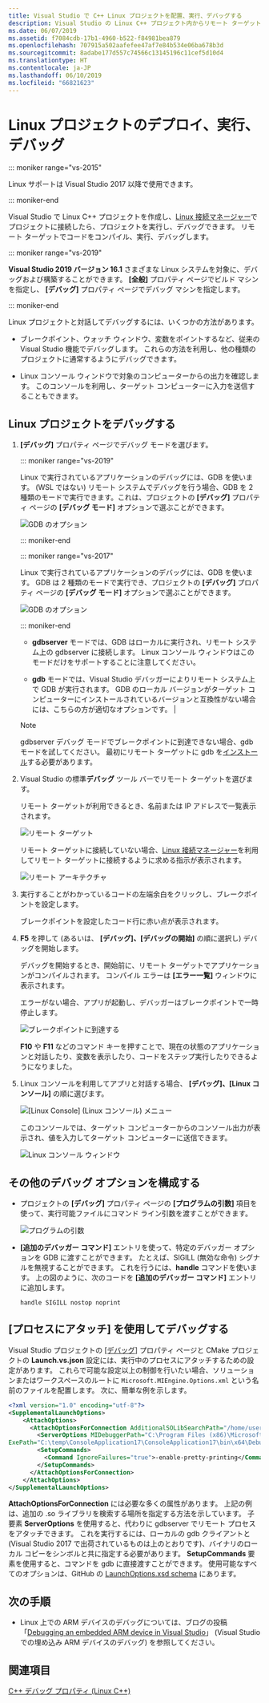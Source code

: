 ```yaml
---
title: Visual Studio で C++ Linux プロジェクトを配置、実行、デバッグする
description: Visual Studio の Linux C++ プロジェクト内からリモート ターゲット上のコードをコンパイル、実行、デバッグする方法について説明します。
ms.date: 06/07/2019
ms.assetid: f7084cdb-17b1-4960-b522-f84981bea879
ms.openlocfilehash: 707915a502aafefee47af7e84b534e06ba678b3d
ms.sourcegitcommit: 8adabe177d557c74566c13145196c11cef5d10d4
ms.translationtype: HT
ms.contentlocale: ja-JP
ms.lasthandoff: 06/10/2019
ms.locfileid: "66821623"
---
```

# <a name="deploy-run-and-debug-your-linux-project"></a>Linux プロジェクトのデプロイ、実行、デバッグ

::: moniker range="vs-2015"

Linux サポートは Visual Studio 2017 以降で使用できます。

::: moniker-end

Visual Studio で Linux C++ プロジェクトを作成し、[Linux 接続マネージャー](connect-to-your-remote-linux-computer.md)でプロジェクトに接続したら、プロジェクトを実行し、デバッグできます。 リモート ターゲットでコードをコンパイル、実行、デバッグします。

::: moniker range="vs-2019"

**Visual Studio 2019 バージョン 16.1** さまざまな Linux システムを対象に、デバッグおよび構築することができます。 **[全般]** プロパティ ページでビルド マシンを指定し、 **[デバッグ]** プロパティ ページでデバッグ マシンを指定します。

::: moniker-end

Linux プロジェクトと対話してデバッグするには、いくつかの方法があります。

- ブレークポイント、ウォッチ ウィンドウ、変数をポイントするなど、従来の Visual Studio 機能でデバッグします。 これらの方法を利用し、他の種類のプロジェクトに通常するようにデバッグできます。

- Linux コンソール ウィンドウで対象のコンピューターからの出力を確認します。 このコンソールを利用し、ターゲット コンピューターに入力を送信することもできます。

## <a name="debug-your-linux-project"></a>Linux プロジェクトをデバッグする

1. **[デバッグ]** プロパティ ページでデバッグ モードを選びます。

   
   
   ::: moniker range="vs-2019"

   Linux で実行されているアプリケーションのデバッグには、GDB を使います。 (WSL ではない) リモート システムでデバッグを行う場合、GDB を 2 種類のモードで実行できます。これは、プロジェクトの **[デバッグ]** プロパティ ページの **[デバッグ モード]** オプションで選ぶことができます。

   ![GDB のオプション](media/vs2019-debugger-settings.png)

   ::: moniker-end

   ::: moniker range="vs-2017"

   Linux で実行されているアプリケーションのデバッグには、GDB を使います。 GDB は 2 種類のモードで実行でき、プロジェクトの **[デバッグ]** プロパティ ページの **[デバッグ モード]** オプションで選ぶことができます。

   ![GDB のオプション](media/vs2017-debugger-settings.png)

   ::: moniker-end


   - **gdbserver** モードでは、GDB はローカルに実行され、リモート システム上の gdbserver に接続します。  Linux コンソール ウィンドウはこのモードだけをサポートすることに注意してください。

   - **gdb** モードでは、Visual Studio デバッガーによりリモート システム上で GDB が実行されます。 GDB のローカル バージョンがターゲット コンピューターにインストールされているバージョンと互換性がない場合には、こちらの方が適切なオプションです。 |

   > [!NOTE]
   > gdbserver デバッグ モードでブレークポイントに到達できない場合、gdb モードを試してください。 最初にリモート ターゲットに gdb を[インストール](download-install-and-setup-the-linux-development-workload.md)する必要があります。

1. Visual Studio の標準**デバッグ** ツール バーでリモート ターゲットを選びます。

   リモート ターゲットが利用できるとき、名前または IP アドレスで一覧表示されます。

   ![リモート ターゲット](media/remote_target.png)

   リモート ターゲットに接続していない場合、[Linux 接続マネージャー](connect-to-your-remote-linux-computer.md)を利用してリモート ターゲットに接続するように求める指示が表示されます。

   ![リモート アーキテクチャ](media/architecture.png)

1. 実行することがわかっているコードの左端余白をクリックし、ブレークポイントを設定します。

   ブレークポイントを設定したコード行に赤い点が表示されます。

1. **F5** を押して (あるいは、 **[デバッグ]、[デバッグの開始]** の順に選択し) デバッグを開始します。

   デバッグを開始するとき、開始前に、リモート ターゲットでアプリケーションがコンパイルされます。 コンパイル エラーは **[エラー一覧]** ウィンドウに表示されます。

   エラーがない場合、アプリが起動し、デバッガーはブレークポイントで一時停止します。

   ![ブレークポイントに到達する](media/hit_breakpoint.png)

   **F10** や **F11** などのコマンド キーを押すことで、現在の状態のアプリケーションと対話したり、変数を表示したり、コードをステップ実行したりできるようになりました。

1. Linux コンソールを利用してアプリと対話する場合、 **[デバッグ]、[Linux コンソール]** の順に選びます。

   ![[Linux Console] (Linux コンソール) メニュー](media/consolemenu.png)

   このコンソールでは、ターゲット コンピューターからのコンソール出力が表示され、値を入力してターゲット コンピューターに送信できます。

   ![Linux コンソール ウィンドウ](media/consolewindow.png)

## <a name="configure-other-debugging-options"></a>その他のデバッグ オプションを構成する

- プロジェクトの **[デバッグ]** プロパティ ページの **[プログラムの引数]** 項目を使って、実行可能ファイルにコマンド ライン引数を渡すことができます。

   ![プログラムの引数](media/settings_programarguments.png)

- **[追加のデバッガー コマンド]** エントリを使って、特定のデバッガー オプションを GDB に渡すことができます。  たとえば、SIGILL (無効な命令) シグナルを無視することができます。  これを行うには、**handle** コマンドを使います。  上の図のように、次のコードを **[追加のデバッガー コマンド]** エントリに追加します。

   `handle SIGILL nostop noprint`

## <a name="debug-with-attach-to-process"></a>[プロセスにアタッチ] を使用してデバッグする

Visual Studio プロジェクトの [[デバッグ]](prop-pages/debugging-linux.md) プロパティ ページと CMake プロジェクトの **Launch.vs.json** 設定には、実行中のプロセスにアタッチするための設定があります。 これらで可能な設定以上の制御を行いたい場合、ソリューションまたはワークスペースのルートに `Microsoft.MIEngine.Options.xml` という名前のファイルを配置します。 次に、簡単な例を示します。

```xml
<?xml version="1.0" encoding="utf-8"?>
<SupplementalLaunchOptions>
    <AttachOptions>
      <AttachOptionsForConnection AdditionalSOLibSearchPath="/home/user/solibs">
        <ServerOptions MIDebuggerPath="C:\Program Files (x86)\Microsoft Visual Studio\Preview\Enterprise\Common7\IDE\VC\Linux\bin\gdb\7.9\x86_64-linux-gnu-gdb.exe"
ExePath="C:\temp\ConsoleApplication17\ConsoleApplication17\bin\x64\Debug\ConsoleApplication17.out"/>
        <SetupCommands>
          <Command IgnoreFailures="true">-enable-pretty-printing</Command>
        </SetupCommands>
      </AttachOptionsForConnection>
    </AttachOptions>
</SupplementalLaunchOptions>
```

**AttachOptionsForConnection** には必要な多くの属性があります。 上記の例は、追加の .so ライブラリを検索する場所を指定する方法を示しています。 子要素 **ServerOptions** を使用すると、代わりに gdbserver でリモート プロセスをアタッチできます。 これを実行するには、ローカルの gdb クライアントと (Visual Studio 2017 で出荷されているものは上のとおりです)、バイナリのローカル コピーをシンボルと共に指定する必要があります。 **SetupCommands** 要素を使用すると、コマンドを gdb に直接渡すことができます。 使用可能なすべてのオプションは、GitHub の [LaunchOptions.xsd schema](https://github.com/Microsoft/MIEngine/blob/master/src/MICore/LaunchOptions.xsd) にあります。

## <a name="next-steps"></a>次の手順

- Linux 上での ARM デバイスのデバッグについては、ブログの投稿「[Debugging an embedded ARM device in Visual Studio](https://blogs.msdn.microsoft.com/vcblog/2018/01/10/debugging-an-embedded-arm-device-in-visual-studio/)」 (Visual Studio での埋め込み ARM デバイスのデバッグ) を参照してください。

## <a name="see-also"></a>関連項目

[C++ デバッグ プロパティ (Linux C++)](prop-pages/debugging-linux.md)
